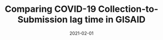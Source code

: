---
title: Comparing COVID-19 Collection-to-Submission lag time in GISAID
tags: [Python, webscrapping]
image: https://github.com/lehai-ml/GISAID-lag-time/raw/main/output_plots/Collection_dates.png
external_url: https://github.com/lehai-ml/GISAID-lag-time
date: 2021-02-01
pinned: false
type: project
---